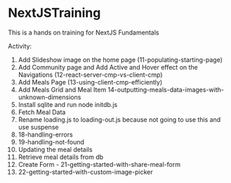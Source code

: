# NextJSTraining
This is a hands on training for NextJS Fundamentals

Activity:

1. Add Slideshow image on the home page (11-populating-starting-page)
2. Add Community page and Add Active and Hover effect on the Navigations (12-react-server-cmp-vs-client-cmp)
3. Add Meals Page (13-using-client-cmp-efficiently)
4. Add Meals Grid and Meal Item 14-outputting-meals-data-images-with-unknown-dimensions
5. Install sqlite and run node initdb.js
6. Fetch Meal Data
7. Rename loading.js to loading-out.js because not going to use this and use suspense
8. 18-handling-errors
9. 19-handling-not-found
10. Updating the meal details
11. Retrieve meal details from db
12. Create Form - 21-getting-started-with-share-meal-form
13. 22-getting-started-with-custom-image-picker


